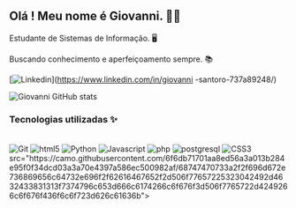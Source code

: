 ## Olá ! Meu nome é Giovanni. 👋🏻
Estudante de Sistemas de Informação. 🖥️
<p>Buscando conhecimento e aperfeiçoamento sempre. 📚

[![Linkedin](https://img.shields.io/badge/LinkedIn-0077B5?style=for-the-badge&logo=linkedin&logoColor=white)](https://www.linkedin.com/in/giovanni -santoro-737a89248/)

![Giovanni GitHub stats](https://github-readme-stats.vercel.app/api?username=GiovanniSantoro96&show_icons=true&theme=tokyonight)

### Tecnologias utilizadas ✨

<div style="display: inline_block"><br/>
    <img align="center" alt="Git" src="https://img.shields.io/badge/GIT-E44C30?style=for-the-badge&logo=git&logoColor=white">
    <img align="center" alt="html5" src="https://img.shields.io/badge/HTML5-E34F26?style=for-the-badge&logo=html5&logoColor=white">
    <img align="center" alt="Python" src="https://img.shields.io/badge/Python-3776AB?style=for-the-badge&logo=python&logoColor=white">
    <img align="center" alt="Javascript" src="https://img.shields.io/badge/JavaScript-323330?style=for-the-badge&logo=javascript&logoColor=F7DF1E">
    <img align="center" alt="php" src="https://img.shields.io/badge/PHP-777BB4?style=for-the-badge&logo=php&logoColor=white">
    <img align="center" alt="postgresql" src="https://img.shields.io/badge/PostgreSQL-316192?style=for-the-badge&logo=postgresql&logoColor=whit">
    <img align="center" alt="CSS3" src="https://img.shields.io/badge/CSS3-1572B6?style=for-the-badge&logo=css3&logoColor=white">
 src="https://camo.githubusercontent.com/6f6db71701aa8ed56a3a013b284e95f0f34dcd03a3a70e4397a586ec500982af/68747470733a2f2f696d672e736869656c64732e696f2f62616467652f2d506f77657225323042492d4632433831313f7374796c653d666c6174266c6f676f3d506f7765722d4249266c6f676f436f6c6f723d626c61636b">
